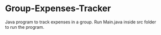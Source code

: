 # Group-Expenses-Tracker
Java program to track expenses in a group.
Run Main.java inside src folder to run the program.

